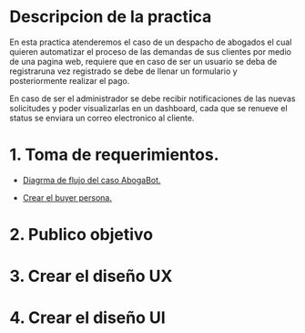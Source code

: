 # Descripcion de la practica

En esta practica atenderemos el caso de un despacho de abogados el cual quieren automatizar el proceso de las demandas de sus clientes por medio de una pagina web, requiere que en caso de ser un usuario se deba de registraruna vez registrado se debe de llenar un formulario y posteriormente realizar el pago.

En caso de ser el administrador se debe recibir notificaciones de las nuevas solicitudes y poder visualizarlas en un dashboard, cada que se renueve el status se enviara un correo electronico al cliente.

# 1. Toma de requerimientos.

   - [Diagrma de flujo del caso AbogaBot.]()
   
   - [Crear el buyer persona.]()

# 2. Publico objetivo
# 3. Crear el diseño UX
# 4. Crear el diseño UI
